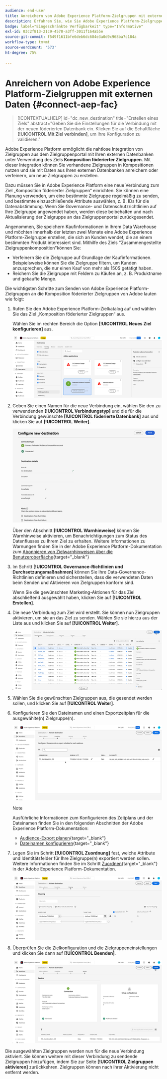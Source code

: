 ```yaml
---
audience: end-user
title: Anreichern von Adobe Experience Platform-Zielgruppen mit externen Daten
description: Erfahren Sie, wie Sie Adobe Experience Platform-Zielgruppen mithilfe des Ziels „Komposition föderierter Zielgruppen“ mit Daten aus föderierten Datenbanken verfeinern und anreichern können.
badge: label="Eingeschränkte Verfügbarkeit" type="Informative"
exl-id: 03c2f813-21c9-4570-a3ff-3011f164a55e
source-git-commit: f549f1611bfe6deb6dc684e3a0d9c968ba7c184a
workflow-type: tm+mt
source-wordcount: '573'
ht-degree: 75%

---
```


# Anreichern von Adobe Experience Platform-Zielgruppen mit externen Daten {#connect-aep-fac}

>[!CONTEXTUALHELP]
>id="dc_new_destination"
>title="Erstellen eines Ziels"
>abstract="Geben Sie die Einstellungen für die Verbindung mit der neuen föderierten Datenbank ein. Klicken Sie auf die Schaltfläche **[!UICONTROL Mit Ziel verbinden]**, um Ihre Konfiguration zu validieren."

Adobe Experience Platform ermöglicht die nahtlose Integration von Zielgruppen aus dem Zielgruppenportal mit Ihren externen Datenbanken unter Verwendung des Ziels **Komposition föderierter Zielgruppen**. Mit dieser Integration können Sie vorhandene Zielgruppen in Kompositionen nutzen und sie mit Daten aus Ihren externen Datenbanken anreichern oder verfeinern, um neue Zielgruppen zu erstellen.

Dazu müssen Sie in Adobe Experience Platform eine neue Verbindung zum Ziel „Komposition föderierter Zielgruppen“ einrichten. Sie können eine Planung verwenden, um eine bestimmte Zielgruppe regelmäßig zu senden, und bestimmte einzuschließende Attribute auswählen, z. B. IDs für die Datenabstimmung. Wenn Sie Governance- und Datenschutzrichtlinien auf Ihre Zielgruppe angewendet haben, werden diese beibehalten und nach Aktualisierung der Zielgruppe an das Zielgruppenportal zurückgesendet.

Angenommen, Sie speichern Kaufinformationen in Ihrem Data Warehouse und möchten innerhalb der letzten zwei Monate eine Adobe Experience Platform-Zielgruppe erstellen, die sich an Kunden wendet, die an einem bestimmten Produkt interessiert sind. Mithilfe des Ziels &quot;Zusammengestellte Zielgruppenkomposition&quot;können Sie:

* Verfeinern Sie die Zielgruppe auf Grundlage der Kaufinformationen. Beispielsweise können Sie die Zielgruppe filtern, um Kunden anzusprechen, die nur einen Kauf von mehr als 150$ getätigt haben.
* Reichern Sie die Zielgruppe mit Feldern zu Käufen an, z. B. Produktname und gekaufte Menge.

Die wichtigsten Schritte zum Senden von Adobe Experience Platform-Zielgruppen an die Komposition föderierter Zielgruppen von Adobe lauten wie folgt:

1. Rufen Sie den Adobe Experience Platform-Zielkatalog auf und wählen Sie das Ziel „Komposition föderierter Zielgruppen“ aus.

   Wählen Sie im rechten Bereich die Option **[!UICONTROL Neues Ziel konfigurieren]** aus.

   ![](assets/destination-new.png)

1. Geben Sie einen Namen für die neue Verbindung ein, wählen Sie den zu verwendenden **[!UICONTROL Verbindungstyp]** und die für die Verbindung gewünschte **[!UICONTROL föderierte Datenbank]** aus und klicken Sie auf **[!UICONTROL Weiter]**.

   ![](assets/destination-configure.png)

   Über den Abschnitt **[!UICONTROL Warnhinweise]** können Sie Warnhinweise aktivieren, um Benachrichtigungen zum Status des Datenflusses zu Ihrem Ziel zu erhalten. Weitere Informationen zu Warnungen finden Sie in der Adobe Experience Platform-Dokumentation zum [Abonnieren von Zielwarnhinweisen über die Benutzeroberfläche](https://experienceleague.adobe.com/de/docs/experience-platform/destinations/ui/alerts){target="_blank"}

1. Im Schritt **[!UICONTROL Governance-Richtlinien und Durchsetzungsmaßnahmen]** können Sie Ihre Data-Governance-Richtlinien definieren und sicherstellen, dass die verwendeten Daten beim Senden und Aktivieren von Zielgruppen konform sind.

   Wenn Sie die gewünschten Marketing-Aktionen für das Ziel abschließend ausgewählt haben, klicken Sie auf **[!UICONTROL Erstellen]**.

1. Die neue Verbindung zum Ziel wird erstellt. Sie können nun Zielgruppen aktivieren, um sie an das Ziel zu senden. Wählen Sie sie hierzu aus der Liste aus und klicken Sie auf **[!UICONTROL Weiter]**.

   ![](assets/destination-activate.png)

1. Wählen Sie die gewünschten Zielgruppen aus, die gesendet werden sollen, und klicken Sie auf **[!UICONTROL Weiter]**.

1. Konfigurieren Sie den Dateinamen und einen Exportzeitplan für die ausgewählte(n) Zielgruppe(n).

   ![](assets/destination-schedule.png)

   >[!NOTE]
   >
   >Ausführliche Informationen zum Konfigurieren des Zeitplans und der Dateinamen finden Sie in den folgenden Abschnitten der Adobe Experience Platform-Dokumentation:
   >
   >* [Audience-Export planen](https://experienceleague.adobe.com/de/docs/experience-platform/destinations/ui/activate/activate-batch-profile-destinations#scheduling){target="_blank"}
   >* [Dateinamen konfigurieren](https://experienceleague.adobe.com/de/docs/experience-platform/destinations/ui/activate/activate-batch-profile-destinations#configure-file-names){target="_blank"}

1. Legen Sie im Schritt **[!UICONTROL Zuordnung]** fest, welche Attribute und Identitätsfelder für Ihre Zielgruppe(n) exportiert werden sollen. Weitere Informationen finden Sie im Schritt [Zuordnen](https://experienceleague.adobe.com/de/docs/experience-platform/destinations/ui/activate/activate-batch-profile-destinations#mapping){target="_blank"} in der Adobe Experience Platform-Dokumentation.

   ![](assets/destination-attributes.png)

1. Überprüfen Sie die Zielkonfiguration und die Zielgruppeneinstellungen und klicken Sie dann auf **[!UICONTROL Beenden]**.

   ![](assets/destination-review.png)

Die ausgewählten Zielgruppen werden nun für die neue Verbindung aktiviert. Sie können weitere mit dieser Verbindung zu sendende Zielgruppen hinzufügen, indem Sie zur Seite **[!UICONTROL Zielgruppen aktivieren]** zurückkehren. Zielgruppen können nach ihrer Aktivierung nicht entfernt werden.
